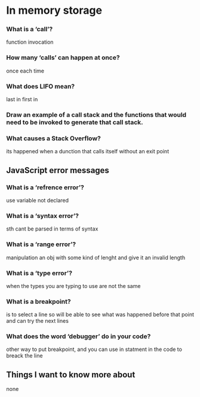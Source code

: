 # In memory storage

### What is a ‘call’?

function invocation

### How many ‘calls’ can happen at once?

once each time

### What does LIFO mean?

last in first in 

### Draw an example of a call stack and the functions that would need to be invoked to generate that call stack.

### What causes a Stack Overflow?

its happened when a dunction that calls itself without an exit point

## JavaScript error messages

### What is a ‘refrence error’?

use variable not declared

### What is a ‘syntax error’?

sth cant be parsed in terms of syntax

### What is a ‘range error’?

manipulation an obj with some kind of lenght and give it an invalid length

### What is a ‘type error’?

when the types you are typing to use are not the same

### What is a breakpoint?

is to select a line so will be able to see what was happened before that point and can try the next lines 

### What does the word ‘debugger’ do in your code?

other way to put breakpoint, and you can use in statment in the code to breack the line 

## Things I want to know more about

none 